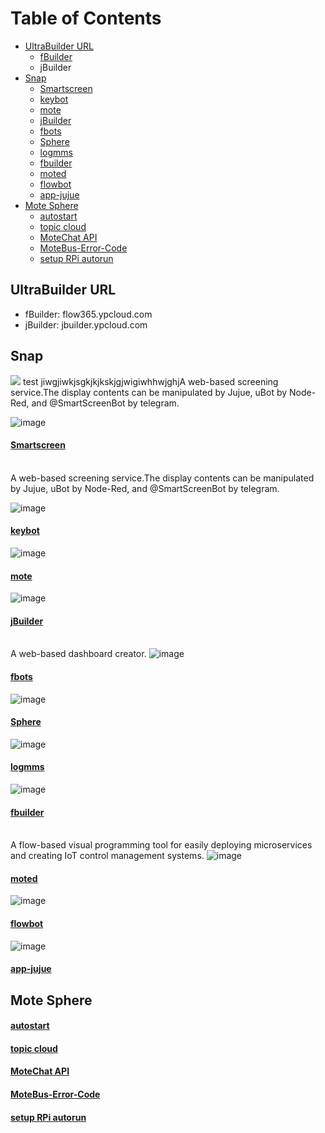 # Table of Contents
* [UltraBuilder URL](#ultraBuilder-url)
  - [fBuilder](#11)
  - jBuilder
* [Snap](#2)
  - [Smartscreen](#21)
  - [keybot](#22)
  - [mote](#23)
  - [jBuilder](#24)
  - [fbots](#25)
  - [Sphere](#26)
  - [logmms](#27)
  - [fbuilder](#28)
  - [moted](#29)
  - [flowbot](#210)
  - [app-jujue](#211)
* [Mote Sphere](#3)
  - [autostart](#autostart)
  - [topic cloud](#topic-cloud)
  - [MoteChat API](#Motechat-api)
  - [MoteBus-Error-Code](#motebus-error-code)
  - [setup RPi autorun](#setup-rpi-autorun)


## UltraBuilder URL
* fBuilder: flow365.ypcloud.com
* jBuilder: jbuilder.ypcloud.com


## <h2 id="2">Snap</h2>
<div>
  <img src="https://github.com/monica3386111/image/blob/main/smartscreen.png"/>
  test jiwgjiwkjsgkjkjkskjgjwigiwhhwjghjA web-based screening service.The display contents can be manipulated by Jujue, uBot by Node-Red, and @SmartScreenBot by telegram.

</div>

![image](https://github.com/monica3386111/image/blob/main/smartscreen.png)<h4 id="21">[Smartscreen](https://snapcraft.io/smartscreen)</h4>
<br>A web-based screening service.The display contents can be manipulated by Jujue, uBot by Node-Red, and @SmartScreenBot by telegram.

![image](https://github.com/monica3386111/image/blob/main/keybot.png)<h4 id="22">[keybot](https://snapcraft.io/keybot)</h4>
![image](https://github.com/monica3386111/image/blob/main/mote.png)<h4 id="23">[mote](https://snapcraft.io/mote)</h4>
![image](https://github.com/monica3386111/image/blob/main/jbuilder.png)<h4 id="24">[jBuilder](https://snapcraft.io/jbuilder)</h4>
<br>A web-based dashboard creator.
![image](https://github.com/monica3386111/image/blob/main/fbots.jpeg)<h4 id="25">[fbots](https://snapcraft.io/fbots)</h4>
![image](https://github.com/monica3386111/image/blob/main/sphere.png)<h4 id="26">[Sphere](https://snapcraft.io/sphere)</h4>
![image](https://github.com/monica3386111/image/blob/main/logmms.png)<h4 id="27">[logmms](https://snapcraft.io/logmms)</h4>
![image](https://res.cloudinary.com/canonical/image/fetch/f_auto,q_auto,fl_sanitize,w_60,h_60/https://dashboard.snapcraft.io/site_media/appmedia/2020/05/FB.png)<h4 id="28">[fbuilder](https://snapcraft.io/fbuilder)</h4>
<br>A flow-based visual programming tool for easily deploying microservices and creating IoT control management systems.
![image](https://res.cloudinary.com/canonical/image/fetch/f_auto,q_auto,fl_sanitize,w_60,h_60/https://dashboard.snapcraft.io/site_media/appmedia/2020/08/7A7FE9FD-366E-43A5-8006-69EDFFF2548E.jpeg.png)<h4 id="29">[moted](https://snapcraft.io/moted)</h4>
![image](https://res.cloudinary.com/canonical/image/fetch/f_auto,q_auto,fl_sanitize,w_60,h_60/https://dashboard.snapcraft.io/site_media/appmedia/2020/03/fbuilder.jpeg_IMnAKHn.png)<h4 id="210">[flowbot](https://snapcraft.io/flowbot)</h4>
![image](https://res.cloudinary.com/canonical/image/fetch/f_auto,q_auto,fl_sanitize,w_60,h_60/https://dashboard.snapcraft.io/site_media/appmedia/2019/10/jujue_320x320.png)<h4 id="211">[app-jujue](https://snapcraft.io/app-jujue)</h4>


## <h2 id="3">Mote Sphere</h2>
#### [autostart](https://gitwork.ypcloud.com/clouder-20/c20-weichen/blob/master/autostart.md)
#### [topic cloud](https://gitwork.ypcloud.com/clouder-19/c19-dawn/blob/master/topic%20cloud.md)
#### [MoteChat API](https://gitwork.ypcloud.com/clouder-17/c17-wei/blob/master/md%20file/MoteChat%20API/MoteChat%20API.md)
#### [MoteBus-Error-Code](https://gitwork.ypcloud.com/clouder-17/c17-wei/blob/master/md%20file/MoteBus-Error-Code.md)
#### [setup RPi autorun](https://gitwork.ypcloud.com/clouder-17/c17-wei/blob/master/md%20file/setup%20RPi%20autorun.md)

